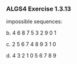 ### ALGS4 Exercise 1.3.13

impossible sequences:

b. 4 6 8 7 5 3 2 9 0 1 

c. 2 5 6 7 4 8 9 3 1 0

d. 4 3 2 1 0 5 6 7 8 9